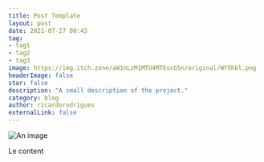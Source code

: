 ```yaml
---
title: Post Template
layout: post
date: 2021-07-27 00:43
tag: 
- tag1
- tag2
- tag3
image: https://img.itch.zone/aW1nLzM1MTU4MTEucG5n/original/WY5hbl.png
headerImage: false
star: false
description: "A small description of the project."
category: blog
author: ricardorodrigues
externalLink: false
---
```


![An image](https://img.itch.zone/aW1nLzM1MTU4MTEucG5n/original/WY5hbl.png)

Le content